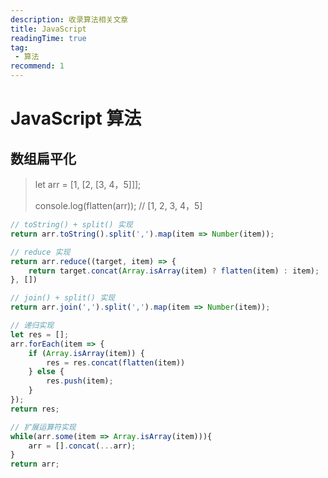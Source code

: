 ```yaml
---
description: 收录算法相关文章
title: JavaScript
readingTime: true
tag:
 - 算法
recommend: 1
---
```


# JavaScript 算法

## 数组扁平化 
> let arr = [1, [2, [3, 4，5]]];
> 
> console.log(flatten(arr)); // [1, 2, 3, 4，5]
```js
// toString() + split() 实现  
return arr.toString().split(',').map(item => Number(item));

// reduce 实现
return arr.reduce((target, item) => {
    return target.concat(Array.isArray(item) ? flatten(item) : item);
}, [])

// join() + split() 实现
return arr.join(',').split(',').map(item => Number(item));

// 递归实现
let res = [];
arr.forEach(item => {
    if (Array.isArray(item)) {
        res = res.concat(flatten(item))
    } else {
        res.push(item);
    }
});
return res;

// 扩展运算符实现
while(arr.some(item => Array.isArray(item))){
    arr = [].concat(...arr);
}
return arr;
```